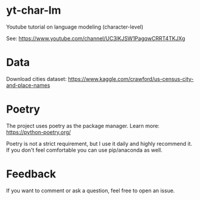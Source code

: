 # yt-char-lm

Youtube tutorial on language modeling (character-level)

See: https://www.youtube.com/channel/UC3lKJSW1PagqwCRRT4TKJXg

# Data

Download cities dataset: https://www.kaggle.com/crawford/us-census-city-and-place-names

# Poetry

The project uses poetry as the package manager. Learn more: https://python-poetry.org/

Poetry is not a strict requirement, but I use it daily and highly recommend it. If you don't feel comfortable 
you can use pip/anaconda as well.

# Feedback

If you want to comment or ask a question, feel free to open an issue.
